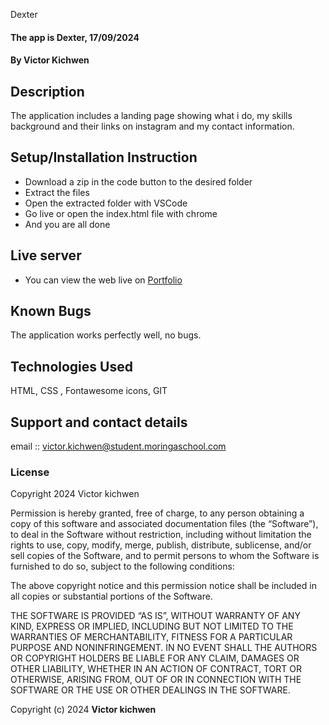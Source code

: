 Dexter
#### The app is Dexter, 17/09/2024
#### **By Victor Kichwen**
## Description
The application includes a  landing page showing what i do, my skills background and their links on instagram  and my contact information.

## Setup/Installation Instruction
* Download a zip in the code button to the desired folder
* Extract the files
* Open the extracted folder with VSCode
* Go live or open the index.html file with chrome
* And you are all done

## Live server
* You can view the web live on [Portfolio](https://kichwen651.github.io/Portfolio2/)

## Known Bugs
The application works perfectly well, no bugs.

## Technologies Used
HTML, CSS , Fontawesome icons, GIT

## Support and contact details
email :: victor.kichwen@student.moringaschool.com

### License
Copyright 2024 Victor kichwen

Permission is hereby granted, free of charge, to any person obtaining a copy of this software and associated documentation files (the “Software”), to deal in the Software without restriction, including without limitation the rights to use, copy, modify, merge, publish, distribute, sublicense, and/or sell copies of the Software, and to permit persons to whom the Software is furnished to do so, subject to the following conditions:

The above copyright notice and this permission notice shall be included in all copies or substantial portions of the Software.

THE SOFTWARE IS PROVIDED “AS IS”, WITHOUT WARRANTY OF ANY KIND, EXPRESS OR IMPLIED, INCLUDING BUT NOT LIMITED TO THE WARRANTIES OF MERCHANTABILITY, FITNESS FOR A PARTICULAR PURPOSE AND NONINFRINGEMENT. IN NO EVENT SHALL THE AUTHORS OR COPYRIGHT HOLDERS BE LIABLE FOR ANY CLAIM, DAMAGES OR OTHER LIABILITY, WHETHER IN AN ACTION OF CONTRACT, TORT OR OTHERWISE, ARISING FROM, OUT OF OR IN CONNECTION WITH THE SOFTWARE OR THE USE OR OTHER DEALINGS IN THE SOFTWARE.

Copyright (c) 2024 **Victor kichwen**
